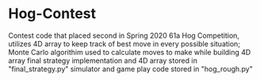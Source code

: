 # Hog-Contest
Contest code that placed second in Spring 2020 61a Hog Competition, utilizes 4D array to keep track of best move in every possible situation; Monte Carlo algorithim used to calculate moves to make while building 4D array
final strategy implementation and 4D array stored in "final_strategy.py"
simulator and game play code stored in "hog_rough.py"
